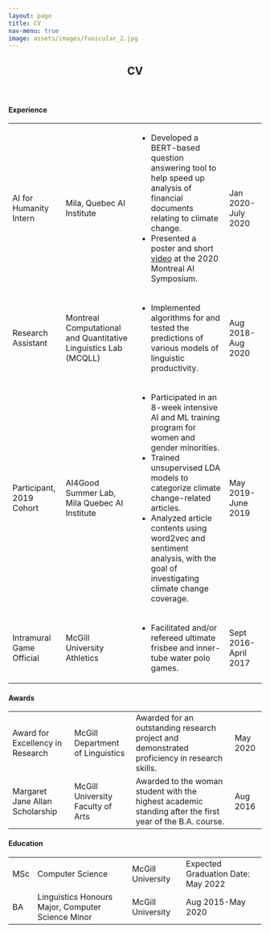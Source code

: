 ```yaml
---
layout: page
title: CV
nav-menu: true
image: assets/images/funicular_2.jpg
---
```


<!-- Main -->
<div id="main" class="alt">

<!-- One -->
<section id="one">
	<div class="inner">
		<header class="major">
			<h1>CV</h1>
		</header>

<!-- Content -->
<!-- <h3>Work Experience</h3> -->

<h4>Experience</h4>
<div class="table-wrapper">
	<table>
		<!-- <thead>
			<tr>
				<th>Name</th>
				<th>Description</th>
				<th>Price</th>
			</tr>
		</thead> -->
		<tbody>
			<tr>
				<td>AI for Humanity Intern</td>
				<td>Mila, Quebec AI Institute</td>
        <td>
          <ul>
            <li>Developed a BERT-based question answering tool to help speed up analysis of financial documents relating to climate change.</li>
						<li>Presented a poster and short <a href='https://www.youtube.com/watch?v=1ey89v0dkho' target="blank">video</a> at the 2020 Montreal AI Symposium.</li>
          </ul>
        </td>
        <td>Jan 2020-July 2020</td>
			</tr>
			<tr>
				<td>Research Assistant</td>
				<td>Montreal Computational and Quantitative Linguistics Lab (MCQLL)</td>
        <td>
          <ul>
            <li>Implemented algorithms for and tested the predictions of various models of linguistic productivity.</li>
          </ul>
        </td>
        <td>Aug 2018-Aug 2020</td>
			</tr>
			<tr>
				<td>Participant, 2019 Cohort</td>
				<td>AI4Good Summer Lab, Mila Quebec AI Institute</td>
				<td>
          <ul>
            <li>Participated in an 8-week intensive AI and ML training program for women and gender minorities.</li>
            <li>Trained unsupervised LDA models to categorize climate change-related articles.</li>
            <li>Analyzed article contents using word2vec and sentiment analysis, with the goal of investigating climate change coverage.</li>
          </ul>
        </td>
        <td>May 2019-June 2019</td>
			</tr>
			<tr>
				<td>Intramural Game Official</td>
        <td>McGill University Athletics</td>
        <td>
          <ul>
            <li>Facilitated and/or refereed ultimate frisbee and inner-tube water polo games.</li>
          </ul>
        </td>
				<td>Sept 2016-April 2017</td>
			</tr>
		</tbody>
	</table>
</div>

<h4>Awards</h4>
<div class="table-wrapper">
	<table>
		<tbody>
			<tr>
				<td>Award for Excellency in Research</td>
				<td>McGill Department of Linguistics</td>
        <td>Awarded for an outstanding research project and demonstrated proficiency in research skills.</td>
        <td>May 2020</td>
			</tr>
			<tr>
				<td>Margaret Jane Allan Scholarship</td>
				<td>McGill University Faculty of Arts</td>
        <td>Awarded to the woman student with the highest academic standing after the first year of the B.A. course.</td>
        <td>Aug 2016</td>
			</tr>
		</tbody>
	</table>
</div>

<h4>Education</h4>
<div class="table-wrapper">
	<table>
		<tbody>
			<tr>
				<td>MSc</td>
        <td>Computer Science</td>
				<td>McGill University</td>
        <td>Expected Graduation Date: May 2022</td>
			</tr>
			<tr>
				<td>BA</td>
        <td>Linguistics Honours Major, Computer Science Minor</td>
        <td>McGill University</td>
        <td>Aug 2015-May 2020</td>
			</tr>
		</tbody>
	</table>
</div>

</div>
</section>
</div>
